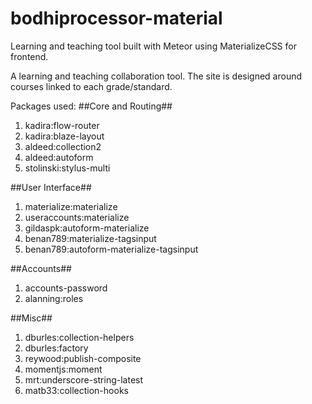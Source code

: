 # bodhiprocessor-material
Learning and teaching tool built with Meteor using MaterializeCSS for frontend.

A learning and teaching collaboration tool. 
The site is designed around courses linked to each grade/standard.

Packages used:
##Core and Routing##
1. kadira:flow-router
2. kadira:blaze-layout
3. aldeed:collection2
4. aldeed:autoform
5. stolinski:stylus-multi

##User Interface##
1. materialize:materialize
2. useraccounts:materialize
3. gildaspk:autoform-materialize
4. benan789:materialize-tagsinput
5. benan789:autoform-materialize-tagsinput

##Accounts##
1. accounts-password
2. alanning:roles

##Misc##
1. dburles:collection-helpers
2. dburles:factory
3. reywood:publish-composite
4. momentjs:moment
5. mrt:underscore-string-latest
6. matb33:collection-hooks
